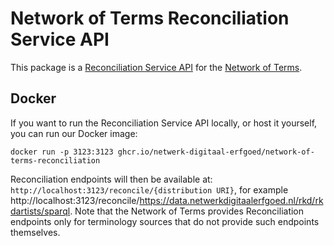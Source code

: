 # Network of Terms Reconciliation Service API

This package is a [Reconciliation Service API](https://reconciliation-api.github.io/specs/latest/)
for the [Network of Terms](http://github.com/netwerk-digitaal-erfgoed/network-of-terms).

## Docker

If you want to run the Reconciliation Service API locally, or host it yourself, you can run our Docker image:

    docker run -p 3123:3123 ghcr.io/netwerk-digitaal-erfgoed/network-of-terms-reconciliation

Reconciliation endpoints will then be available at: `http://localhost:3123/reconcile/{distribution URI}`, for example
http://localhost:3123/reconcile/https://data.netwerkdigitaalerfgoed.nl/rkd/rkdartists/sparql. Note that the Network of
Terms provides Reconciliation endpoints only for terminology sources that do not provide such endpoints themselves.
